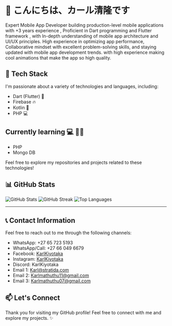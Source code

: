 # 👋 こんにちは、カール清隆です

Expert Mobile App Developer building production-level mobile applications with +3 years experience , Proficient in Dart programming and Flutter framework , with In-depth understanding of mobile app architecture and UI/UX principles. High experience in optimizing app performance, Collaborative mindset with excellent problem-solving skills, and staying updated
with mobile app development trends. with high experience making cool animations that make the app so high quality.

## 🔧 Tech Stack

I'm passionate about a variety of technologies and languages, including:

- Dart (Flutter) :iphone:
- Firebase :fire:
- Kotlin :rocket:
- PHP 💻

## Currently learning :computer: 👨‍💻
 - PHP
 - Mongo DB

Feel free to explore my repositories and projects related to these technologies!

## 📊 GitHub Stats
![GitHub Stats](https://github-readme-stats.vercel.app/api?username=Karlmathuthu&theme=dark&hide_border=false&include_all_commits=false&count_private=false)
![GitHub Streak](https://github-readme-streak-stats.herokuapp.com/?user=Karlmathuthu&theme=dark&hide_border=false)
![Top Languages](https://github-readme-stats.vercel.app/api/top-langs/?username=Karlmathuthu&theme=dark&hide_border=false&include_all_commits=false&count_private=false&layout=compact)

---

## 📞 Contact Information

Feel free to reach out to me through the following channels:

- WhatsApp: +27 65 723 5193
- WhatsApp/Call: +27 66 049 6679
- Facebook: [KarlKiyotaka](https://www.facebook.com/KarlKiyotaka)
- Instagram: [KarlKiyotaka](https://www.instagram.com/KarlKiyotaka)
- Discord: KarlKiyotaka
- Email 1: Karl@stratida.com
- Email 2: Karlmathuthu11@gmail.com
- Email 3: Karlmathuthu07@gmail.com

## 📫 Let's Connect

Thank you for visiting my GitHub profile! Feel free to connect with me and explore my projects. ✨
